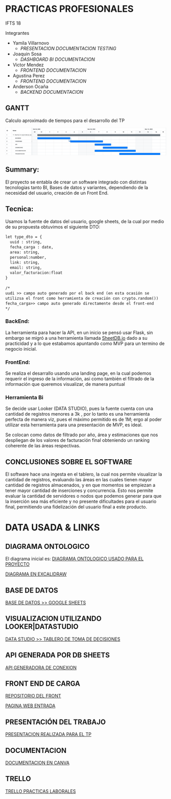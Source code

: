 # PRACTICAS PROFESIONALES

IFTS 18 

Integrantes 
  - Yamila Villarnovo
    - *PRESENTACION DOCUMENTACION TESTING*
  - Joaquin Sosa      
    - *DASHBOARD BI DOCUMENTACION*
  - Victor Mendez    
    - *FRONTEND DOCUMENTACION*
  - Agustina Perez    
    - *FRONTEND DOCUMENTACION*
  - Anderson Ocaña    
    - *BACKEND DOCUMENTACION*

## GANTT

Calculo aproximado de tiempos para el desarrollo del TP

![](/images/gantt.png)

## Summary:

  El proyecto se entabla de crear un software integrado con distintas tecnologias tanto BI, Bases de datos y variantes, dependiendo de la necesidad del usuario, creación de un Front End.

## Tecnica:
  Usamos la fuente de datos del usuario, google sheets, de la cual por medio de su propuesta obtuvimos el siguiente DTO:
  ```
  let type_dto = {
    uuid : string,
    fecha_carga : date,
    area: string,
    personal:number,
    link: string,
    email: string,
    valor_facturacion:float
  }
  
  /*
  uudi >> campo auto generado por el back end (en esta ocasión se utilizsa el front como herramienta de creación con crypto.random())
  fecha_carga>> campo auto generado directamente desde el front-end
  */
  
  ```
 
 ### BackEnd:
 La herramienta para hacer la API, en un inicio se pensó usar Flask, sin embargo se migró a una herramienta llamada [SheetDB.io](https://sheetdb.io/) dado a su practicidad y a lo que estabamos apuntando como MVP para un termino de negocio inicial.
 
 ### FrontEnd:
 
 Se realiza el desarrallo usando una landing page, en la cual podemos requerir  el ingreso de la información, asi como también el filtrado de la información que queremos visualizar, de manera puntual
 
 ### Herramienta Bi
 Se decide usar Looker (DATA STUDIO), pues la fuente cuenta con una cantidad de registros menores a 3k , por lo tanto es una herramienta perfecta de manera viz, pues el máximo permitido es de 1M; ergo al poder utilizar esta herramienta para una presentación de MVP, es ideal.
 
 Se colocan como datos de filtrado por año, área y estimaciones que nos despliegan de los valores de facturación final obteniendo un ranking coherente de las áreas respectivas.
 

## CONCLUSIONES SOBRE EL SOFTWARE

El software hace una ingesta en el tablero, la cual  nos permite visualizar la cantidad de registros, evaluando las áreas en las cuales tienen mayor cantidad de registros almacenados, y en que momentos se empiezan a tener mayor cantidad de inserciones y concurrencia.
Esto nos permite evaluar  la cantidad de servidores o nodos que podemos generar para que la inserción sea más eficiente y no presente dificultades para el usuario final, permitiendo una fidelización del usuario final a este producto.

 
# DATA USADA & LINKS




## DIAGRAMA ONTOLOGICO 
El diagrama inicial es: 
  [DIAGRAMA ONTOLOGICO USADO PARA EL PROYECTO](https://drive.google.com/file/d/1MaRsFZ5jyiCtx7RcAKJqUtWdBasP_rfh/view?usp=share_link)
  
  [DIAGRAMA EN EXCALIDRAW](https://excalidraw.com/#json=MGnp3qWq24SjSlOfAMkEa,rlMOpbzqcHtCjhgBx2RRUQ)

## BASE DE DATOS
  [BASE DE DATOS >> GOOGLE SHEETS](https://docs.google.com/spreadsheets/d/1UmLKL1Iobm_LmqZrgC1Pa7FEd9XipdVNIs0Luyryg4w/edit#gid=0)

## VISUALIZACION UTILIZANDO LOOKER|DATASTUDIO
  [DATA STUDIO >> TABLERO DE TOMA DE DECISIONES](https://datastudio.google.com/reporting/e7c0230a-695f-4d1f-8739-5aca25e415fd)

## API GENERADA POR DB SHEETS
  [API GENERADORA DE CONEXION](https://sheetdb.io/api/v1/l424ztv3cd1h4)
  
## FRONT END DE CARGA
  [REPOSITORIO DEL FRONT](https://github.com/Andru-1987/agendaGastos.git)
  
  [PAGINA WEB ENTRADA](https://andru-1987.github.io/agendaGastos/index.html)
  
## PRESENTACIÓN DEL TRABAJO
  [ PRESENTACION REALIZADA PARA EL TP](https://www.canva.com/design/DAFSCU2KS5k/4dQ7pJg_TA8rwJeZE3lasg/edit?utm_content=DAFSCU2KS5k&utm_campaign=designshare&utm_medium=link2&utm_source=sharebutton)
  
 ## DOCUMENTACION
 [DOCUMENTACION EN CANVA](https://www.canva.com/design/DAFRx8KcgnE/rCpQ3CaTHnNhNXXL06K03g/view#2)

## TRELLO
  [TRELLO PRACTICAS LABORALES](https://trello.com/b/t1Clc0Ch/tp3-gestor-de-toma-de-bi)

